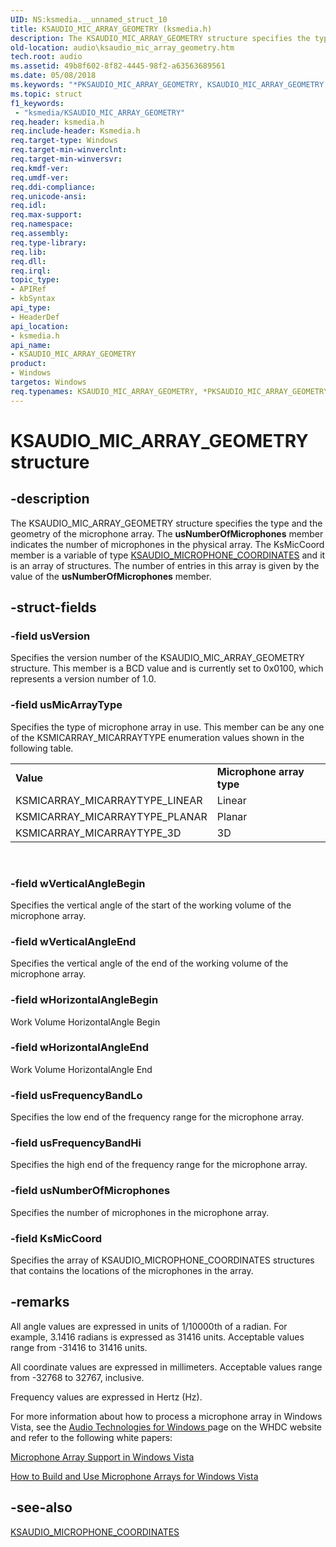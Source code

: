 ```yaml
---
UID: NS:ksmedia.__unnamed_struct_10
title: KSAUDIO_MIC_ARRAY_GEOMETRY (ksmedia.h)
description: The KSAUDIO_MIC_ARRAY_GEOMETRY structure specifies the type and the geometry of the microphone array.
old-location: audio\ksaudio_mic_array_geometry.htm
tech.root: audio
ms.assetid: 49b8f602-8f82-4445-98f2-a63563689561
ms.date: 05/08/2018
ms.keywords: "*PKSAUDIO_MIC_ARRAY_GEOMETRY, KSAUDIO_MIC_ARRAY_GEOMETRY, KSAUDIO_MIC_ARRAY_GEOMETRY structure [Audio Devices], PKSAUDIO_MIC_ARRAY_GEOMETRY, PKSAUDIO_MIC_ARRAY_GEOMETRY structure pointer [Audio Devices], aud-prop_b25763af-a8d5-4335-ae71-f3bc59218201.xml, audio.ksaudio_mic_array_geometry, ksmedia/KSAUDIO_MIC_ARRAY_GEOMETRY, ksmedia/PKSAUDIO_MIC_ARRAY_GEOMETRY"
ms.topic: struct
f1_keywords:
 - "ksmedia/KSAUDIO_MIC_ARRAY_GEOMETRY"
req.header: ksmedia.h
req.include-header: Ksmedia.h
req.target-type: Windows
req.target-min-winverclnt: 
req.target-min-winversvr: 
req.kmdf-ver: 
req.umdf-ver: 
req.ddi-compliance: 
req.unicode-ansi: 
req.idl: 
req.max-support: 
req.namespace: 
req.assembly: 
req.type-library: 
req.lib: 
req.dll: 
req.irql: 
topic_type:
- APIRef
- kbSyntax
api_type:
- HeaderDef
api_location:
- ksmedia.h
api_name:
- KSAUDIO_MIC_ARRAY_GEOMETRY
product:
- Windows
targetos: Windows
req.typenames: KSAUDIO_MIC_ARRAY_GEOMETRY, *PKSAUDIO_MIC_ARRAY_GEOMETRY
---
```


# KSAUDIO_MIC_ARRAY_GEOMETRY structure


## -description


The KSAUDIO_MIC_ARRAY_GEOMETRY structure specifies the type and the geometry of the microphone array. The <b>usNumberOfMicrophones</b> member indicates the number of microphones in the physical array. The KsMicCoord member is a variable of type <a href="https://docs.microsoft.com/windows-hardware/drivers/ddi/ksmedia/ns-ksmedia-ksaudio_microphone_coordinates">KSAUDIO_MICROPHONE_COORDINATES</a> and it is an array of structures. The number of entries in this array is given by the value of the <b>usNumberOfMicrophones</b> member.


## -struct-fields




### -field usVersion

Specifies the version number of the KSAUDIO_MIC_ARRAY_GEOMETRY structure. This member is a BCD value and is currently set to 0x0100, which represents a version number of 1.0.


### -field usMicArrayType

Specifies the type of microphone array in use. This member can be any one of the KSMICARRAY_MICARRAYTYPE enumeration values shown in the following table.

<table>
<tr>
<td>
<b>Value</b>

</td>
<td>
<b>Microphone array type</b>

</td>
</tr>
<tr>
<td>
KSMICARRAY_MICARRAYTYPE_LINEAR

</td>
<td>
Linear

</td>
</tr>
<tr>
<td>
KSMICARRAY_MICARRAYTYPE_PLANAR

</td>
<td>
Planar

</td>
</tr>
<tr>
<td>
KSMICARRAY_MICARRAYTYPE_3D

</td>
<td>
3D

</td>
</tr>
</table>
 


### -field wVerticalAngleBegin

Specifies the vertical angle of the start of the working volume of the microphone array.


### -field wVerticalAngleEnd

Specifies the vertical angle of the end of the working volume of the microphone array.


### -field wHorizontalAngleBegin

Work Volume HorizontalAngle Begin


### -field wHorizontalAngleEnd

Work Volume HorizontalAngle End


### -field usFrequencyBandLo

Specifies the low end of the frequency range for the microphone array.


### -field usFrequencyBandHi

Specifies the high end of the frequency range for the microphone array.


### -field usNumberOfMicrophones

Specifies the number of microphones in the microphone array.


### -field KsMicCoord

Specifies the array of KSAUDIO_MICROPHONE_COORDINATES structures that contains the locations of the microphones in the array.


## -remarks



All angle values are expressed in units of 1/10000th of a radian. For example, 3.1416 radians is expressed as 31416 units. Acceptable values range from -31416 to 31416 units.

All coordinate values are expressed in millimeters. Acceptable values range from -32768 to 32767, inclusive.

Frequency values are expressed in Hertz (Hz).

For more information about how to process a microphone array in Windows Vista, see the <a href="https://go.microsoft.com/fwlink/p/?linkid=8751">Audio Technologies for Windows </a> page on the WHDC website and refer to the following white papers:

<a href="https://go.microsoft.com/fwlink/p/?linkid=120592">Microphone Array Support in Windows Vista</a>

<a href="https://go.microsoft.com/fwlink/p/?linkid=120593">How to Build and Use Microphone Arrays for Windows Vista</a>




## -see-also




<a href="https://docs.microsoft.com/windows-hardware/drivers/ddi/ksmedia/ns-ksmedia-ksaudio_microphone_coordinates">KSAUDIO_MICROPHONE_COORDINATES</a>
 

 

